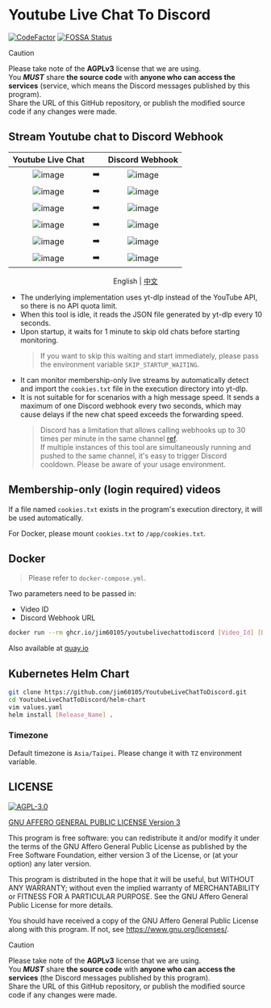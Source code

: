 # Youtube Live Chat To Discord

[![CodeFactor](https://www.codefactor.io/repository/github/jim60105/youtubelivechattodiscord/badge/master)](https://www.codefactor.io/repository/github/jim60105/youtubelivechattodiscord/overview/master) [![FOSSA Status](https://app.fossa.com/api/projects/git%2Bgithub.com%2Fjim60105%2FYoutubeLiveChatToDiscord.svg?type=small)](https://app.fossa.com/projects/git%2Bgithub.com%2Fjim60105%2FYoutubeLiveChatToDiscord?ref=badge_small)

> [!CAUTION]  
> Please take note of the **AGPLv3** license that we are using.  
> You _**MUST**_ share **the source code** with **anyone who can access the services** (service, which means the Discord messages published by this program).  
> Share the URL of this GitHub repository, or publish the modified source code if any changes were made.

## Stream Youtube chat to Discord Webhook

|                                                  Youtube Live Chat                                                  |     |                                                   Discord Webhook                                                   |
| :-----------------------------------------------------------------------------------------------------------------: | :-: | :-----------------------------------------------------------------------------------------------------------------: |
| ![image](https://github.com/jim60105/YoutubeLiveChatToDiscord/assets/16995691/a979ae6a-8b99-4887-92bb-e08773f9c064) | ➡️  | ![image](https://github.com/jim60105/YoutubeLiveChatToDiscord/assets/16995691/2e58c0b6-6a34-4664-afd9-c16ea378987a) |
|   ![image](https://user-images.githubusercontent.com/16995691/151545455-af26cbe6-0942-464a-b15e-76ca67dfa142.png)   | ➡️  |   ![image](https://user-images.githubusercontent.com/16995691/151438025-d0c4a2de-6845-4d64-93db-89afb2f98e45.png)   |
| ![image](https://github.com/jim60105/YoutubeLiveChatToDiscord/assets/16995691/4d8d6417-4dda-4c42-a179-da7557d6a608) | ➡️  | ![image](https://github.com/jim60105/YoutubeLiveChatToDiscord/assets/16995691/77b4aced-0f82-48be-a591-fa351e1e5246) |
|   ![image](https://user-images.githubusercontent.com/16995691/151663570-999a5c8c-a336-407e-906a-56399530417b.png)   | ➡️  |   ![image](https://user-images.githubusercontent.com/16995691/151663574-dc5abbc2-cb5d-4e40-a4ce-bfc39f2a7029.png)   |
| ![image](https://github.com/jim60105/YoutubeLiveChatToDiscord/assets/16995691/c62951ef-1268-462f-8955-a5f507b9be43) | ➡️  | ![image](https://github.com/jim60105/YoutubeLiveChatToDiscord/assets/16995691/7307d06e-5cc9-4fd4-a489-2dd21b29abc6) |
| ![image](https://github.com/jim60105/YoutubeLiveChatToDiscord/assets/16995691/d6d3338f-846e-4ee8-8a74-85d0b4d0479b) | ➡️  | ![image](https://github.com/jim60105/YoutubeLiveChatToDiscord/assets/16995691/6b72474d-99c6-4006-a165-d25ca4cb7474) |

<p align="center">
  <span>English</span> |
  <a href="https://github.com/jim60105/YoutubeLiveChatToDiscord/blob/master/README.zh.md">
    中文
  </a>
</p>

- The underlying implementation uses yt-dlp instead of the YouTube API, so there is no API quota limit.
- When this tool is idle, it reads the JSON file generated by yt-dlp every 10 seconds.
- Upon startup, it waits for 1 minute to skip old chats before starting monitoring.
  > If you want to skip this waiting and start immediately, please pass the environment variable `SKIP_STARTUP_WAITING`.
- It can monitor membership-only live streams by automatically detect and import the `cookies.txt` file in the execution directory into yt-dlp.
- It is not suitable for for scenarios with a high message speed.
  It sends a maximum of one Discord webhook every two seconds, which may cause delays if the new chat speed exceeds the forwarding speed.
  > Discord has a limitation that allows calling webhooks up to 30 times per minute in the same channel [ref](https://twitter.com/lolpython/status/967621046277820416).  
  > If multiple instances of this tool are simultaneously running and pushed to the same channel, it's easy to trigger Discord cooldown. Please be aware of your usage environment.

## Membership-only (login required) videos

If a file named `cookies.txt` exists in the program's execution directory, it will be used automatically.

For Docker, please mount `cookies.txt` to `/app/cookies.txt`.

## Docker

> Please refer to `docker-compose.yml`.

Two parameters need to be passed in:

- Video ID
- Discord Webhook URL

```sh
docker run --rm ghcr.io/jim60105/youtubelivechattodiscord [Video_Id] [Discord_Webhook_Url]
```

Also available at [quay.io](https://quay.io/jim60105/youtubelivechattodiscord)

## Kubernetes Helm Chart

```sh
git clone https://github.com/jim60105/YoutubeLiveChatToDiscord.git
cd YoutubeLiveChatToDiscord/helm-chart
vim values.yaml
helm install [Release_Name] .
```

### Timezone

Default timezone is `Asia/Taipei`. Please change it with `TZ` environment variable.

## LICENSE

[![AGPL-3.0](https://github.com/jim60105/YoutubeLiveChatToDiscord/assets/16995691/8c588957-5e07-4f6d-a116-b3366c064342)](LICENSE)

[GNU AFFERO GENERAL PUBLIC LICENSE Version 3](LICENSE)

This program is free software: you can redistribute it and/or modify it under the terms of the GNU Affero General Public License as published by the Free Software Foundation, either version 3 of the License, or (at your option) any later version.

This program is distributed in the hope that it will be useful, but WITHOUT ANY WARRANTY; without even the implied warranty of MERCHANTABILITY or FITNESS FOR A PARTICULAR PURPOSE. See the GNU Affero General Public License for more details.

You should have received a copy of the GNU Affero General Public License along with this program. If not, see <https://www.gnu.org/licenses/>.

> [!CAUTION]  
> Please take note of the **AGPLv3** license that we are using.  
> You _**MUST**_ share **the source code** with **anyone who can access the services** (the Discord messages published by this program).  
> Share the URL of this GitHub repository, or publish the modified source code if any changes were made.
